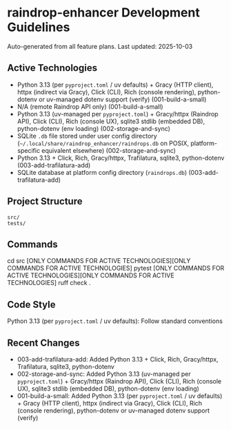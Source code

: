 # raindrop-enhancer Development Guidelines

Auto-generated from all feature plans. Last updated: 2025-10-03

## Active Technologies
- Python 3.13 (per `pyproject.toml` / uv defaults) + Gracy (HTTP client), httpx (indirect via Gracy), Click (CLI), Rich (console rendering), python-dotenv or uv-managed dotenv support (verify) (001-build-a-small)
- N/A (remote Raindrop API only) (001-build-a-small)
- Python 3.13 (uv-managed per `pyproject.toml`) + Gracy/httpx (Raindrop API), Click (CLI), Rich (console UX), sqlite3 stdlib (embedded DB), python-dotenv (env loading) (002-storage-and-sync)
- SQLite `.db` file stored under user config directory (`~/.local/share/raindrop_enhancer/raindrops.db` on POSIX, platform-specific equivalent elsewhere) (002-storage-and-sync)
- Python 3.13 + Click, Rich, Gracy/httpx, Trafilatura, sqlite3, python-dotenv (003-add-trafilatura-add)
- SQLite database at platform config directory (`raindrops.db`) (003-add-trafilatura-add)

## Project Structure
```
src/
tests/
```

## Commands
cd src [ONLY COMMANDS FOR ACTIVE TECHNOLOGIES][ONLY COMMANDS FOR ACTIVE TECHNOLOGIES] pytest [ONLY COMMANDS FOR ACTIVE TECHNOLOGIES][ONLY COMMANDS FOR ACTIVE TECHNOLOGIES] ruff check .

## Code Style
Python 3.13 (per `pyproject.toml` / uv defaults): Follow standard conventions

## Recent Changes
- 003-add-trafilatura-add: Added Python 3.13 + Click, Rich, Gracy/httpx, Trafilatura, sqlite3, python-dotenv
- 002-storage-and-sync: Added Python 3.13 (uv-managed per `pyproject.toml`) + Gracy/httpx (Raindrop API), Click (CLI), Rich (console UX), sqlite3 stdlib (embedded DB), python-dotenv (env loading)
- 001-build-a-small: Added Python 3.13 (per `pyproject.toml` / uv defaults) + Gracy (HTTP client), httpx (indirect via Gracy), Click (CLI), Rich (console rendering), python-dotenv or uv-managed dotenv support (verify)

<!-- MANUAL ADDITIONS START -->
<!-- MANUAL ADDITIONS END -->
